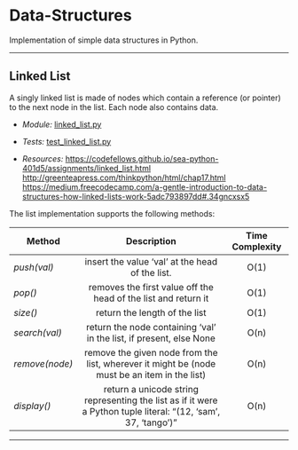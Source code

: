 # Data-Structures
Implementation of simple data structures in Python.

_____________

## Linked List

A singly linked list is made of nodes which contain a reference (or pointer) to the next node in the list. Each node also contains data.

- *Module:* [linked_list.py](src/linked_list.py)

- *Tests:* [test_linked_list.py](tests/test_linked_list.py)

- *Resources:* https://codefellows.github.io/sea-python-401d5/assignments/linked_list.html
http://greenteapress.com/thinkpython/html/chap17.html
https://medium.freecodecamp.com/a-gentle-introduction-to-data-structures-how-linked-lists-work-5adc793897dd#.34gncxsx5

The list implementation supports the following methods:

| Method        | Description   | Time Complexity  |
| ------------- |:-------------:| :---------------:|
| *push(val)*   | insert the value ‘val’ at the head of the list. | O(1)           |
| *pop()*      | removes the first value off the head of the list and return it      |   O(1)           |
| *size()* | return the length of the list      |    O(1)            |
| *search(val)* | return the node containing ‘val’ in the list, if present, else None      |    O(n)            |
| *remove(node)* | remove the given node from the list, wherever it might be (node must be an item in the list)      |    O(n)            |
| *display()* | return a unicode string representing the list as if it were a Python tuple literal: “(12, ‘sam’, 37, ‘tango’)”  |    O(n)            |
 
___________________